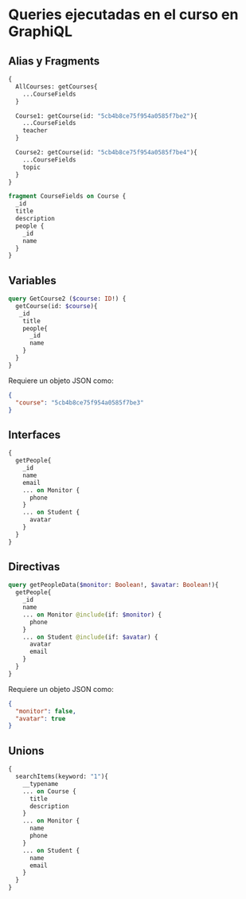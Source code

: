 # Queries ejecutadas en el curso en GraphiQL

## Alias y Fragments

```graphql
{
  AllCourses: getCourses{
    ...CourseFields
  }

  Course1: getCourse(id: "5cb4b8ce75f954a0585f7be2"){
    ...CourseFields
    teacher
  }

  Course2: getCourse(id: "5cb4b8ce75f954a0585f7be4"){
    ...CourseFields
    topic
  }
}

fragment CourseFields on Course {
  _id
  title
  description
  people {
    _id
    name
  }
}
```

## Variables

```graphql
query GetCourse2 ($course: ID!) {
  getCourse(id: $course){
   _id
    title
    people{
      _id
      name
    }
  }
}
```

Requiere un objeto JSON como:

```json
{
  "course": "5cb4b8ce75f954a0585f7be3"
}
```

## Interfaces

```graphql
{
  getPeople{
    _id
    name
    email
    ... on Monitor {
      phone
    }
    ... on Student {
      avatar
    }
  }
}
```

## Directivas

```graphql
query getPeopleData($monitor: Boolean!, $avatar: Boolean!){
  getPeople{
    _id
    name
    ... on Monitor @include(if: $monitor) {
      phone
    }
    ... on Student @include(if: $avatar) {
      avatar
      email
    }
  }
}
```

Requiere un objeto JSON como:

```json
{
  "monitor": false,
  "avatar": true
}
```

## Unions

```graphql
{
  searchItems(keyword: "1"){
    __typename
    ... on Course {
      title
      description
    }
    ... on Monitor {
      name
      phone
    }
    ... on Student {
      name
      email
    }
  }
}
```
